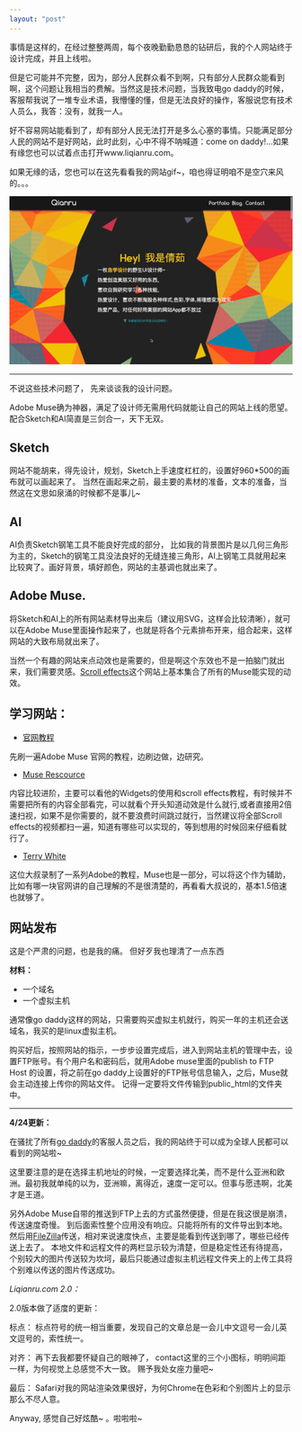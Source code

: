 ```yaml
---
layout: "post"
---
```


事情是这样的，在经过整整两周，每个夜晚勤勤恳恳的钻研后，我的个人网站终于设计完成，并且上线啦。

但是它可能并不完整，因为，部分人民群众看不到啊，只有部分人民群众能看到啊，这个问题让我相当的费解。当然这是技术问题，当我致电go daddy的时候，客服帮我说了一堆专业术语，我懵懂的懂，但是无法良好的操作，客服说您有技术人员么，我答：没有，就我一人。 

好不容易网站能看到了，却有部分人民无法打开是多么心塞的事情。只能满足部分人民的网站不是好网站，此时此刻，心中不得不呐喊道：come on daddy!...如果有缘您也可以试着点击打开www.liqianru.com。

如果无缘的话，您也可以在这先看看我的网站gif~，咱也得证明咱不是空穴来风的。。。

![](/content/images/liqianru/liqianru.gif)

******

不说这些技术问题了， 先来谈谈我的设计问题。

Adobe Muse确为神器，满足了设计师无需用代码就能让自己的网站上线的愿望。 配合Sketch和AI简直是三剑合一，天下无双。 


## Sketch 

网站不能胡来，得先设计，规划，Sketch上手速度杠杠的，设置好960*500的画布就可以画起来了。 
当然在画起来之前，最主要的素材的准备，文本的准备，当然这在文思如泉涌的时候都不是事儿~ 

## AI
AI负责Sketch钢笔工具不能良好完成的部分， 比如我的背景图片是以几何三角形为主的，Sketch的钢笔工具没法良好的无缝连接三角形，AI上钢笔工具就用起来比较爽了。画好背景，填好颜色，网站的主基调也就出来了。 


## Adobe Muse.

将Sketch和AI上的所有网站素材导出来后（建议用SVG，这样会比较清晰），就可以在Adobe Muse里面操作起来了，也就是将各个元素排布开来，组合起来，这样网站的大致布局就出来了。 

当然一个有趣的网站来点动效也是需要的，但是啊这个东效也不是一拍脑门就出来，我们需要灵感。[Scroll effects](http://www.scrolleffects.com)这个网站上基本集合了所有的Muse能实现的动效。 



## 学习网站： 

* [官网教程](https://helpx.adobe.com/muse/how-to/what-is-muse.html?set=muse--get-started--overview)

先刷一遍Adobe Muse 官网的教程，边刷边做，边研究。 

* [Muse Rescource](http://www.museresources.com)

内容比较进阶，主要可以看他的Widgets的使用和scroll effects教程，有时候并不需要把所有的内容全部看完，可以就看个开头知道动效是什么就行,或者直接用2倍速扫视，如果不是你需要的，就不要浪费时间跳过就行，当然建议将全部Scroll effects的视频都扫一遍，知道有哪些可以实现的，等到想用的时候回来仔细看就行了。

* [Terry White](https://www.youtube.com/playlist?list=PL98877FC600ECA295)

这位大叔录制了一系列Adobe的教程，Muse也是一部分，可以将这个作为辅助，比如有哪一块官网讲的自己理解的不是很清楚的，再看看大叔说的，基本1.5倍速也就够了。

## 网站发布

这是个严肃的问题，也是我的痛。 但好歹我也理清了一点东西

**材料：**

* 一个域名
* 一个虚拟主机

通常像go daddy这样的网站，只需要购买虚拟主机就行，购买一年的主机还会送域名，我买的是linux虚拟主机。 

购买好后，按照网站的指示，一步步设置完成后，进入到网站主机的管理中去，设置FTP账号。有个用户名和密码后，就用Adobe muse里面的publish to FTP Host 的设置，将之前在go daddy上设置好的FTP账号信息输入，之后，Muse就会主动连接上传你的网站文件。 记得一定要将文件传输到public_html的文件夹中。 

**********

**4/24更新：** 

在骚扰了所有[go daddy](https://sg.godaddy.com/zh/offers/default.aspx?tmskey=1dom_23&isc=bsfndom4&cvosrc=ppc.baidu&currencytype=CNY&ef_id=VhpBSgAABWoFCAj4:20160424073322:s)的客服人员之后，我的网站终于可以成为全球人民都可以看到的网站啦~ 

这里要注意的是在选择主机地址的时候，一定要选择北美，而不是什么亚洲和欧洲。最初我就单纯的以为，亚洲嘛，离得近，速度一定可以。但事与愿违啊，北美才是王道。 

另外Adobe Muse自带的推送到FTP上去的方式虽然便捷，但是在我这很是崩溃，传送速度奇慢。 到后面索性整个应用没有响应。只能将所有的文件导出到本地。然后用[FileZilla](http://www.filezilla.cn)传送，相对来说速度快点，主要是能看到传送到哪了，哪些已经传送上去了。 本地文件和远程文件的两栏显示较为清楚，但是稳定性还有待提高，个别较大的图片传送较为坎坷，最后只能通过虚拟主机远程文件夹上的上传工具将个别难以传送的图片传送成功。 


*Liqianru.com 2.0：*

2.0版本做了适度的更新： 

标点： 标点符号的统一相当重要，发现自己的文章总是一会儿中文逗号一会儿英文逗号的，索性统一。 

对齐： 再下去我都要怀疑自己的眼神了， contact这里的三个小图标，明明间距一样，为何视觉上总感觉不大一致。 赐予我处女座力量吧~ 

最后： Safari对我的网站渲染效果很好，为何Chrome在色彩和个别图片上的显示那么不尽人意。 

Anyway, 感觉自己好炫酷~ 。啦啦啦~



